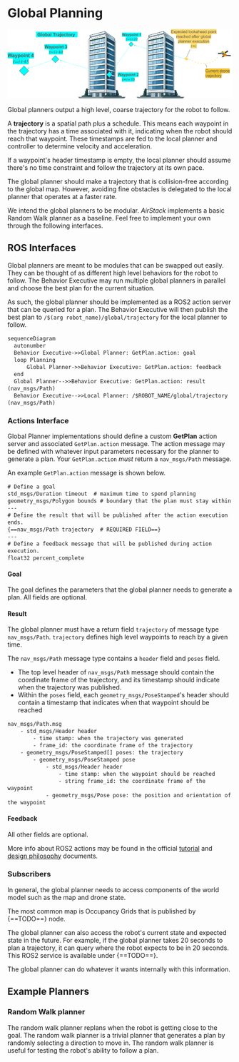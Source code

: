 # Global Planning

![global_trajectory_diagram](global_trajectory.png)

Global planners output a high level, coarse trajectory for the robot to follow. 

A **trajectory** is a spatial path plus a schedule. 
This means each waypoint in the trajectory has a time associated with it, indicating when the robot should reach that waypoint.
These timestamps are fed to the local planner and controller to determine velocity and acceleration.

If a waypoint's header timestamp is empty, the local planner should assume there's no time constraint and follow the trajectory at its own pace.

The global planner should make a trajectory that is collision-free according to the global map.
However, avoiding fine obstacles is delegated to the local planner that operates at a faster rate.

We intend the global planners to be modular. _AirStack_ implements a basic Random Walk planner as a baseline. 
Feel free to implement your own through the following interfaces.

## ROS Interfaces

Global planners are meant to be modules that can be swapped out easily. 
They can be thought of as different high level behaviors for the robot to follow.
The Behavior Executive may run multiple global planners in parallel and choose the best plan for the current situation.

As such, the global planner should be implemented as a ROS2 action server that can be queried for a plan.
The Behavior Executive will then publish the best plan to `/$(arg robot_name)/global/trajectory` for the local planner to follow.

``` mermaid
sequenceDiagram
  autonumber
  Behavior Executive->>Global Planner: GetPlan.action: goal
  loop Planning
      Global Planner->>Behavior Executive: GetPlan.action: feedback
  end
  Global Planner-->>Behavior Executive: GetPlan.action: result (nav_msgs/Path)
  Behavior Executive-->>Local Planner: /$ROBOT_NAME/global/trajectory (nav_msgs/Path)
```

### Actions Interface

Global Planner implementations should define a custom **GetPlan** action server and associated `GetPlan.action` message. 
The action message may be defined with whatever input parameters necessary for the planner to generate a plan.
Your `GetPlan.action` _must_ return a `nav_msgs/Path` message.

An example `GetPlan.action` message is shown below.
```
# Define a goal
std_msgs/Duration timeout  # maximum time to spend planning
geometry_msgs/Polygon bounds # boundary that the plan must stay within
---
# Define the result that will be published after the action execution ends.
{==nav_msgs/Path trajectory  # REQUIRED FIELD==}
---
# Define a feedback message that will be published during action execution.
float32 percent_complete
```


#### Goal
The goal defines the parameters that the global planner needs to generate a plan. All fields are optional.


#### Result
The global planner must have a return field `trajectory` of message type `nav_msgs/Path`.
`trajectory` defines high level waypoints to reach by a given time.

The `nav_msgs/Path` message type contains a `header` field and `poses` field.

- The top level header of `nav_msgs/Path` message should contain the coordinate frame of the trajectory, and its timestamp should indicate when the trajectory was published.
- Within the `poses` field, each `geometry_msgs/PoseStamped`'s header should contain a timestamp that indicates when that waypoint should be reached

```
nav_msgs/Path.msg
    - std_msgs/Header header
        - time stamp: when the trajectory was generated
        - frame_id: the coordinate frame of the trajectory
    - geometry_msgs/PoseStamped[] poses: the trajectory
        - geometry_msgs/PoseStamped pose
            - std_msgs/Header header
                - time stamp: when the waypoint should be reached
                - string frame_id: the coordinate frame of the waypoint
            - geometry_msgs/Pose pose: the position and orientation of the waypoint
```
#### Feedback
All other fields are optional.


More info about ROS2 actions may be found in the official [tutorial](https://docs.ros.org/en/humble/Tutorials/Beginner-CLI-Tools/Understanding-ROS2-Actions/Understanding-ROS2-Actions.html) and [design philosophy](https://design.ros2.org/articles/actions.html) documents.


### Subscribers
In general, the global planner needs to access components of the world model such as the map and drone state.

The most common map is Occupancy Grids that is published by {==TODO==} node.

The global planner can also access the robot's current state and expected state in the future. For example, if the global planner takes 20 seconds to plan a trajectory, 
it can query where the robot expects to be in 20 seconds. This ROS2 service is available under {==TODO==}.

The global planner can do whatever it wants internally with this information.

## Example Planners

### Random Walk planner

The random walk planner replans when the robot is getting close to the goal. The random walk planner is a trivial planner that generates a plan by randomly selecting a direction to move in. The random walk planner is useful for testing the robot's ability to follow a plan.